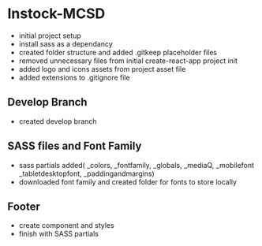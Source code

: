 # Instock-MCSD

-   initial project setup
-   install sass as a dependancy
-   created folder structure and added .gitkeep placeholder files
-   removed unnecessary files from initial create-react-app project init
-   added logo and icons assets from project asset file
-   added extensions to .gitignore file

## Develop Branch

-   created develop branch

## SASS files and Font Family

-   sass partials added( \_colors, \_fontfamily, \_globals, \_mediaQ, \_mobilefont \_tabletdesktopfont, \_paddingandmargins)
-   downloaded font family and created folder for fonts to store locally

## Footer

-   create component and styles
-   finish with SASS partials
